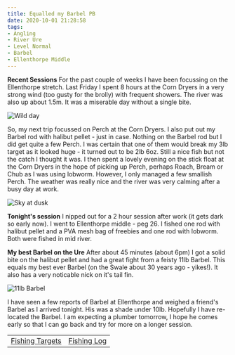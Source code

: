 ```yaml
---
title: Equalled my Barbel PB
date: 2020-10-01 21:28:58
tags:
- Angling
- River Ure
- Level Normal
- Barbel
- Ellenthorpe Middle
---
```

**Recent Sessions**
For the past couple of weeks I have been focussing on the Ellenthorpe stretch. Last Friday I spent 8 hours at the Corn Dryers in a very strong wind (too gusty for the brolly) with frequent showers. The river was also up about 1.5m. It was a miserable day without a single bite. 

![Wild day](/images/2020-10-01/InFlood.jpg)

So, my next trip focussed on Perch at the Corn Dryers. I also put out my Barbel rod with halibut pellet - just in case. Nothing on the Barbel rod but I did get quite a few Perch. I was certain that one of them would break my 3lb target as it looked huge - it turned out to be 2lb 6oz. Still a nice fish but not the catch I thought it was. I then spent a lovely evening on the stick float at the Corn Dryers in the hope of picking up Perch, perhaps Roach, Bream or Chub as I was using lobworm. However, I only managed a few smallish Perch. The weather was really nice and the river was very calming after a busy day at work.

![Sky at dusk](/images/2020-10-01/DuskySky.jpg)

**Tonight's session**
I nipped out for a 2 hour session after work (it gets dark so early now). I went to Ellenthorpe middle - peg 26. I fished one rod with halibut pellet and a PVA mesh bag of freebies and one rod with lobworm. Both were fished in mid river.

**My best Barbel on the Ure**
After about 45 minutes (about 6pm) I got a solid bite on the halibut pellet and had a great fight from a feisty 11lb Barbel. This equals my best ever Barbel (on the Swale about 30 years ago - yikes!). It also has a very noticable nick on it's tail fin. 

![11lb Barbel](/images/2020-10-01/11lbBarbel.jpg)

I have seen a few reports of Barbel at Ellenthorpe and weighed a friend's Barbel as I arrived tonight. His was a shade under 10lb. Hopefully I have re-located the Barbel. I am expecting a plumber tomorrow, I hope he comes early so that I can go back and try for more on a longer session.

|||
|---------|------|
|<a href="/2020/07/20200726-Fishing-Targets/">Fishing Targets</a>|<a href="/2020/08/20200816-FishingLog/">Fishing Log</a>|


